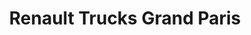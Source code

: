 ---
title: "Renault Trucks Grand Paris"
url: /gennevilliers/renault-trucks-grand-paris/
shop: voiture
---
